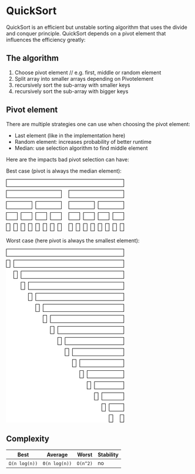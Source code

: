 # QuickSort
QuickSort is an efficient but unstable sorting algorithm that uses the divide and conquer principle.
QuickSort depends on a pivot element that influences the efficiency greatly:

## The algorithm
1. Choose pivot element // e.g. first, middle or random element
2. Split array into smaller arrays depending on Pivotelement
3. recursively sort the sub-array with smaller keys
4. recursively sort the sub-array with bigger keys

## Pivot element
There are multiple strategies one can use when choosing the pivot element:

- Last element (like in the implementation here)
- Random element: increases probability of better runtime
- Median: use selection algorithm to find middle element

Here are the impacts bad pivot selection can have:

Best case (pivot is always the median element):

![](../../../../resources/QuickSortBestCase.png)

Worst case (here pivot is always the smallest element):

![](../../../../resources/QuickSortWorstCase.png)

## Complexity

| Best | Average | Worst | Stability |
|----|----|----|----|
| `Ω(n log(n))` | `Θ(n log(n))` | `O(n^2)` | no |
